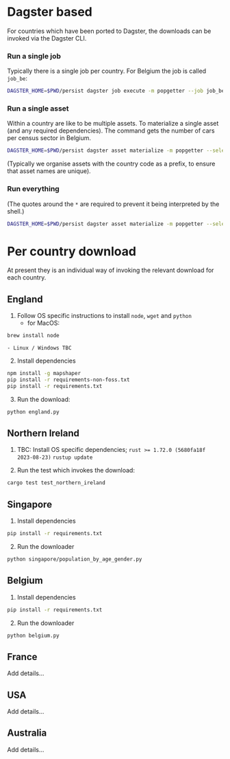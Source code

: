 # Dagster based 

For countries which have been ported to Dagster, the downloads can be invoked via the Dagster CLI.


### Run a single job

Typically there is a single job per country. For Belgium the job is called `job_be`:

```bash
DAGSTER_HOME=$PWD/persist dagster job execute -m popgetter --job job_be
```

### Run a single asset

Within a country are like to be multiple assets. To materialize a single asset (and any required dependencies). The command gets the number of cars per census sector in Belgium.

```bash
DAGSTER_HOME=$PWD/persist dagster asset materialize -m popgetter --select be/get_car_per_sector
```
(Typically we organise assets with the country code as a prefix, to ensure that asset names are unique).

### Run everything

(The quotes around the `*` are required to prevent it being interpreted by the shell.)

```bash
DAGSTER_HOME=$PWD/persist dagster asset materialize -m popgetter --select "*"

```



# Per country download
At present they is an individual way of invoking the relevant download for each country.

## England

1. Follow OS specific instructions to install `node`, `wget` and `python`
    - for MacOS:
```bash
brew install node
```
    - Linux / Windows TBC

2. Install dependencies
```bash
npm install -g mapshaper
pip install -r requirements-non-foss.txt
pip install -r requirements.txt
```

3. Run the download:
```bash
python england.py
```

## Northern Ireland

1. TBC: Install OS specific dependencies; `rust >= 1.72.0 (5680fa18f 2023-08-23)`
`rustup update`

2. Run the test which invokes the download:
```bash
cargo test test_northern_ireland
```

## Singapore
1. Install dependencies
```bash
pip install -r requirements.txt
```

2. Run the downloader
```bash
python singapore/population_by_age_gender.py
```


## Belgium

1. Install dependencies
```bash
pip install -r requirements.txt
```

2. Run the downloader
```bash
python belgium.py
```

## France

Add details...

## USA

Add details...

## Australia

Add details...





